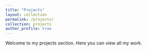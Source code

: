 ```yaml
---
title: "Projects"
layout: collection
permalink: /projects/
collection: projects
author_profile: true
---
```


Welcome to my projects section. Here you can view all my work.
